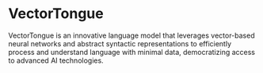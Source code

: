 # VectorTongue
VectorTongue is an innovative language model that leverages vector-based neural networks and abstract syntactic representations to efficiently process and understand language with minimal data, democratizing access to advanced AI technologies.

